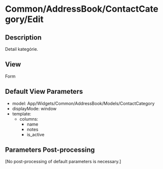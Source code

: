 # Common/AddressBook/ContactCategory/Edit

## Description

Detail kategórie.

## View

Form

## Default View Parameters

* model: App/Widgets/Common/AddressBook/Models/ContactCategory
* displayMode: window
* template:
  * columns:
    * name
    * notes
    * is_active    

## Parameters Post-processing
  [No post-processing of default parameters is necessary.]